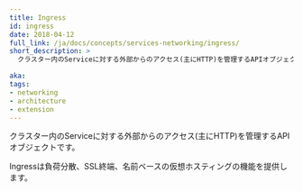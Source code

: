 ```yaml
---
title: Ingress
id: ingress
date: 2018-04-12
full_link: /ja/docs/concepts/services-networking/ingress/
short_description: >
  クラスター内のServiceに対する外部からのアクセス(主にHTTP)を管理するAPIオブジェクトです。

aka: 
tags:
- networking
- architecture
- extension
---
```

 クラスター内のServiceに対する外部からのアクセス(主にHTTP)を管理するAPIオブジェクトです。

<!--more--> 

Ingressは負荷分散、SSL終端、名前ベースの仮想ホスティングの機能を提供します。
